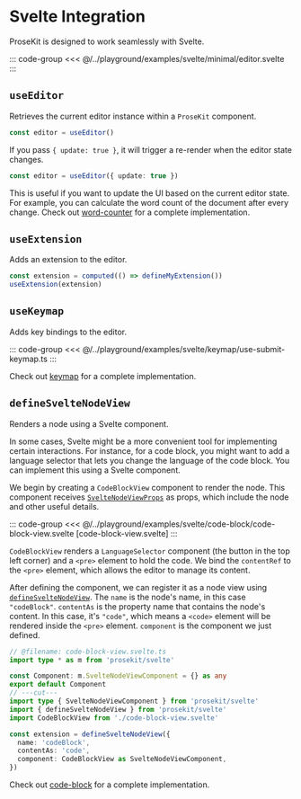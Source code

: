 # Svelte Integration

ProseKit is designed to work seamlessly with Svelte.

::: code-group
<<< @/../playground/examples/svelte/minimal/editor.svelte
:::

## `useEditor`

Retrieves the current editor instance within a `ProseKit` component.

```ts
const editor = useEditor()
```

If you pass `{ update: true }`, it will trigger a re-render when the editor state changes.

```ts
const editor = useEditor({ update: true })
```

This is useful if you want to update the UI based on the current editor state.
For example, you can calculate the word count of the document after every
change. Check out [word-counter](/examples/word-counter) for a
complete implementation.

## `useExtension`

Adds an extension to the editor.

```ts
const extension = computed(() => defineMyExtension())
useExtension(extension)
```

## `useKeymap`

Adds key bindings to the editor.

::: code-group
<<< @/../playground/examples/svelte/keymap/use-submit-keymap.ts
:::

Check out [keymap](/examples/keymap) for a complete implementation.

## `defineSvelteNodeView`

Renders a node using a Svelte component.

In some cases, Svelte might be a more convenient tool for implementing certain interactions. For instance, for a code block, you might want to add a language selector that lets you change the language of the code block. You can implement this using a Svelte component.

We begin by creating a `CodeBlockView` component to render the node. This component receives [`SvelteNodeViewProps`](/references/svelte#sveltenodeviewoptions) as props, which include the node and other useful details.

::: code-group
<<< @/../playground/examples/svelte/code-block/code-block-view.svelte [code-block-view.svelte]
:::

`CodeBlockView` renders a `LanguageSelector` component (the button in the top left corner) and a `<pre>` element to hold the code. We bind the `contentRef` to the `<pre>` element, which allows the editor to manage its content.

After defining the component, we can register it as a node view using [`defineSvelteNodeView`](/references/svelte#definesveltenodeview). The `name` is the node's name, in this case `"codeBlock"`. `contentAs` is the property name that contains the node's content. In this case, it's `"code"`, which means a `<code>` element will be rendered inside the `<pre>` element. `component` is the component we just defined.

```ts twoslash
// @filename: code-block-view.svelte.ts
import type * as m from 'prosekit/svelte'

const Component: m.SvelteNodeViewComponent = {} as any
export default Component
// ---cut---
import type { SvelteNodeViewComponent } from 'prosekit/svelte'
import { defineSvelteNodeView } from 'prosekit/svelte'
import CodeBlockView from './code-block-view.svelte'

const extension = defineSvelteNodeView({
  name: 'codeBlock',
  contentAs: 'code',
  component: CodeBlockView as SvelteNodeViewComponent,
})
```

Check out [code-block](/examples/code-block) for a complete implementation.
